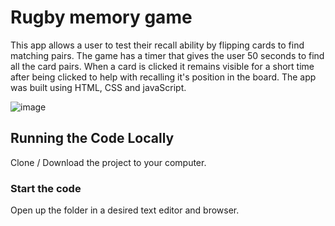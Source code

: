 # Rugby memory game

This app allows a user to test their recall ability by flipping cards to find matching pairs. The game has a timer that gives the user 50 seconds to find all the card pairs.
When a card is clicked it remains visible for a short time after being clicked to help with recalling it's position in the board. The app was built using HTML, CSS and javaScript.

![image](https://github.com/johnnyd81/rugby-memory-game/assets/95863021/2d22e3a0-b9e1-4a03-acfe-40da370ab478)

## Running the Code Locally

Clone / Download the project to your computer.

### Start the code

Open up the folder in a desired text editor and browser.
